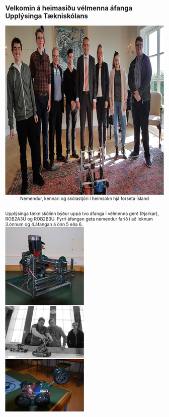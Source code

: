 ## Velkomin á heimasíðu vélmenna áfanga Upplýsinga Tækniskólans
<p align="center"> <img width="945" height="539" src="/img/velmenniogforseti.png" alt="Nemendur, kennari og skólastjóri í heimsókn hjá forseta Ísland">
Nemendur, kennari og skólastjóri í heimsókn hjá forseta Ísland</p>
<br>
Upplýsinga tækniskólinn býður uppá tvo áfanga í vélmenna gerð (Þjarkar), ROB2A3U og ROB2B3U. Fyrri áfangan geta nemendur farið í að loknum 3.önnum og 4.áfangan á önn 5 eða 6. 
<div>
    <div style="float:left;margin-right:5px;">
        <img src="/img/rob2b3u_img.png" style="width:50%">
        <img src="/img/syning_lokaverkefni_rbob_h13_1.png" style="width:50%">
        <img src="/img/DSC_0004.JPG" style="width:50%">
    </div>
</div>
